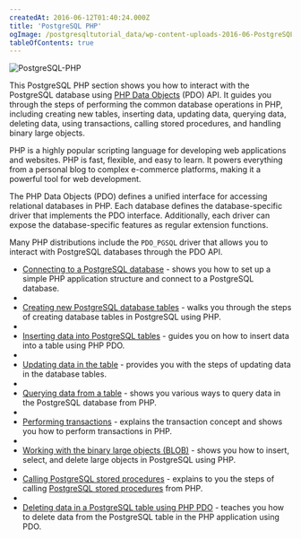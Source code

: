 ```yaml
---
createdAt: 2016-06-12T01:40:24.000Z
title: 'PostgreSQL PHP'
ogImage: /postgresqltutorial_data/wp-content-uploads-2016-06-PostgreSQL-PHP-1.png
tableOfContents: true
---
```



![PostgreSQL-PHP](/postgresqltutorial_data/wp-content-uploads-2016-06-PostgreSQL-PHP-1.png)

This PostgreSQL PHP section shows you how to interact with the PostgreSQL database using [PHP Data Objects](http://php.net/manual/en/book.pdo.php) (PDO) API. It guides you through the steps of performing the common database operations in PHP, including creating new tables, inserting data, updating data, querying data, deleting data, using transactions, calling stored procedures, and handling binary large objects.

PHP is a highly popular scripting language for developing web applications and websites. PHP is fast, flexible, and easy to learn. It powers everything from a personal blog to complex e-commerce platforms, making it a powerful tool for web development.

The PHP Data Objects (PDO) defines a unified interface for accessing relational databases in PHP. Each database defines the database-specific driver that implements the PDO interface. Additionally, each driver can expose the database-specific features as regular extension functions.

Many PHP distributions include the `PDO_PGSQL` driver that allows you to interact with PostgreSQL databases through the PDO API.

- [Connecting to a PostgreSQL database](/postgresql/postgresql-php/connect) - shows you how to set up a simple PHP application structure and connect to a PostgreSQL database.
-
- [Creating new PostgreSQL database tables](/postgresql/postgresql-php/create-tables) - walks you through the steps of creating database tables in PostgreSQL using PHP.
-
- [Inserting data into PostgreSQL tables](/postgresql/postgresql-php/insert) - guides you on how to insert data into a table using PHP PDO.
-
- [Updating data in the table](/postgresql/postgresql-php/update) - provides you with the steps of updating data in the database tables.
-
- [Querying data from a table](/postgresql/postgresql-php/query) - shows you various ways to query data in the PostgreSQL database from PHP.
-
- [Performing transactions](/postgresql/postgresql-php/transaction) - explains the transaction concept and shows you how to perform transactions in PHP.
-
- [Working with the binary large objects (BLOB)](/postgresql/postgresql-php/postgresql-blob) - shows you how to insert, select, and delete large objects in PostgreSQL using PHP.
-
- [Calling PostgreSQL stored procedures](/postgresql/postgresql-php/call-stored-procedures) - explains to you the steps of calling [PostgreSQL stored procedures](/postgresql/postgresql-stored-procedures) from PHP.
-
- [Deleting data in a PostgreSQL table using PHP PDO](/postgresql/postgresql-php/delete) - teaches you how to delete data from the PostgreSQL table in the PHP application using PDO.
